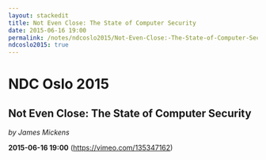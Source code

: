 ```yaml
---
layout: stackedit
title: Not Even Close: The State of Computer Security
date: 2015-06-16 19:00
permalink: /notes/ndcoslo2015/Not-Even-Close:-The-State-of-Computer-Security.html
ndcoslo2015: true
---
```


# NDC Oslo 2015
## Not Even Close: The State of Computer Security
*by James Mickens*

**2015-06-16 19:00** (https://vimeo.com/135347162)